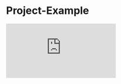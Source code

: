 # Project-Example
![Project Example](https://github.com/Cawilliams42/Project-Example/blob/main/Aerospace%20Project%20(2).pdf?raw=true)
